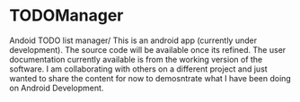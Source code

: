 TODOManager
===========

Andoid TODO list manager/
This is an android app (currently under development). The source code will be available once its refined. The user documentation currently available is from the working version of the software.
I am collaborating with others on a different project and just wanted to share the content for now to demosntrate what I have been doing on Android Development. 


